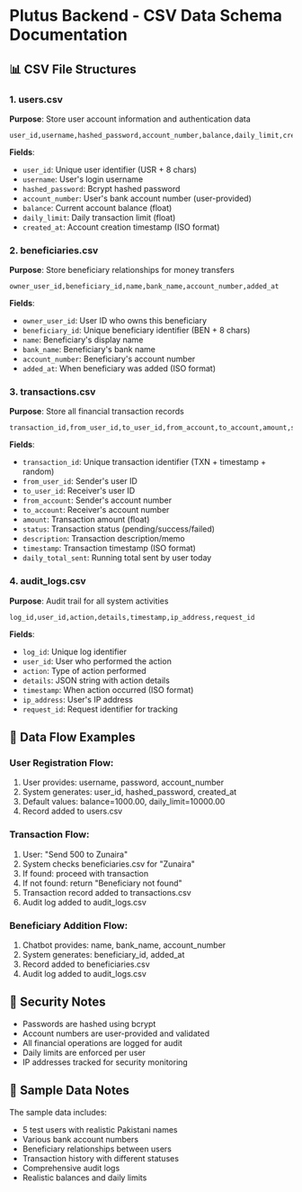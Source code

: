# Plutus Backend - CSV Data Schema Documentation

## 📊 CSV File Structures

### 1. users.csv
**Purpose**: Store user account information and authentication data
```
user_id,username,hashed_password,account_number,balance,daily_limit,created_at
```

**Fields**:
- `user_id`: Unique user identifier (USR + 8 chars)
- `username`: User's login username
- `hashed_password`: Bcrypt hashed password
- `account_number`: User's bank account number (user-provided)
- `balance`: Current account balance (float)
- `daily_limit`: Daily transaction limit (float)
- `created_at`: Account creation timestamp (ISO format)

### 2. beneficiaries.csv
**Purpose**: Store beneficiary relationships for money transfers
```
owner_user_id,beneficiary_id,name,bank_name,account_number,added_at
```

**Fields**:
- `owner_user_id`: User ID who owns this beneficiary
- `beneficiary_id`: Unique beneficiary identifier (BEN + 8 chars)
- `name`: Beneficiary's display name
- `bank_name`: Beneficiary's bank name
- `account_number`: Beneficiary's account number
- `added_at`: When beneficiary was added (ISO format)

### 3. transactions.csv
**Purpose**: Store all financial transaction records
```
transaction_id,from_user_id,to_user_id,from_account,to_account,amount,status,description,timestamp,daily_total_sent
```

**Fields**:
- `transaction_id`: Unique transaction identifier (TXN + timestamp + random)
- `from_user_id`: Sender's user ID
- `to_user_id`: Receiver's user ID
- `from_account`: Sender's account number
- `to_account`: Receiver's account number
- `amount`: Transaction amount (float)
- `status`: Transaction status (pending/success/failed)
- `description`: Transaction description/memo
- `timestamp`: Transaction timestamp (ISO format)
- `daily_total_sent`: Running total sent by user today

### 4. audit_logs.csv
**Purpose**: Audit trail for all system activities
```
log_id,user_id,action,details,timestamp,ip_address,request_id
```

**Fields**:
- `log_id`: Unique log identifier
- `user_id`: User who performed the action
- `action`: Type of action performed
- `details`: JSON string with action details
- `timestamp`: When action occurred (ISO format)
- `ip_address`: User's IP address
- `request_id`: Request identifier for tracking

## 🔄 Data Flow Examples

### User Registration Flow:
1. User provides: username, password, account_number
2. System generates: user_id, hashed_password, created_at
3. Default values: balance=1000.00, daily_limit=10000.00
4. Record added to users.csv

### Transaction Flow:
1. User: "Send 500 to Zunaira"
2. System checks beneficiaries.csv for "Zunaira"
3. If found: proceed with transaction
4. If not found: return "Beneficiary not found"
5. Transaction record added to transactions.csv
6. Audit log added to audit_logs.csv

### Beneficiary Addition Flow:
1. Chatbot provides: name, bank_name, account_number
2. System generates: beneficiary_id, added_at
3. Record added to beneficiaries.csv
4. Audit log added to audit_logs.csv

## 🔐 Security Notes

- Passwords are hashed using bcrypt
- Account numbers are user-provided and validated
- All financial operations are logged for audit
- Daily limits are enforced per user
- IP addresses tracked for security monitoring

## 📝 Sample Data Notes

The sample data includes:
- 5 test users with realistic Pakistani names
- Various bank account numbers
- Beneficiary relationships between users
- Transaction history with different statuses
- Comprehensive audit logs
- Realistic balances and daily limits
